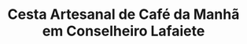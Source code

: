 ---
title: "Cesta Artesanal de Café da Manhã em Conselheiro Lafaiete"
description: "Acorde com uma cesta artesanal de café da manhã em Conselheiro Lafaiete. Itens frescos e feitos à mão para começar o dia de forma especial e saborosa."
layout: "home.html"
permalink: "/cesta-artesanal-de-cafe-da-manha-em-conselheiro-lafaiete/"
---